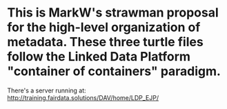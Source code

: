 # This is MarkW's strawman proposal for the high-level organization of metadata.  These three turtle files follow the Linked Data Platform "container of containers" paradigm.

There's a server running at:  http://training.fairdata.solutions/DAV/home/LDP_EJP/
